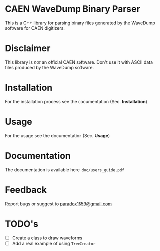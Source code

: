 # CAEN WaveDump Binary Parser
This is a C++ library for parsing binary files generated by the WaveDump software for CAEN digitizers.

# Disclaimer
This library is *not* an official CAEN software. Don't use it with ASCII data files produced by the WaveDump software.

# Installation
For the installation process see the documentation (Sec. **Installation**)

# Usage
For the usage see the documentation (Sec. **Usage**)

# Documentation
The documentation is available here: `doc/users_guide.pdf`

# Feedback
Report bugs or suggest to paradox1859@gmail.com

# TODO's
- [ ] Create a class to draw waveforms
- [ ] Add a real example of using `TreeCreator` 
